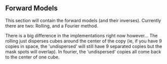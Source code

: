 ## Forward Models

This section will contain the forward models (and their inverses). Currently there are two: Rolling, and a Fourier method. 

There is a big difference in the implementations right now however... The rolling just disperses cubes around the center of the copy (ie, if you have 9 copies in space, the 'undispersed' will still have 9 separated copies but the mask spots will overlap). In fourier, the 'undispersed' copies all come back to the center of one cube.